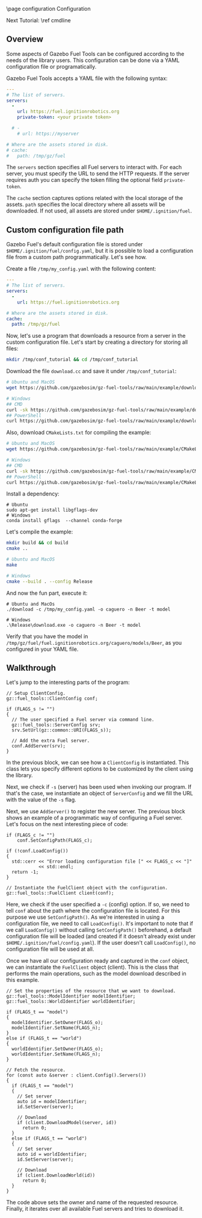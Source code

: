 \page configuration Configuration

Next Tutorial: \ref cmdline

## Overview

Some aspects of Gazebo Fuel Tools can be configured according to the needs of
the library users. This configuration can be done via a YAML configuration file
or programatically.

Gazebo Fuel Tools accepts a YAML file with the following syntax:

```yaml
---
# The list of servers.
servers:
  -
    url: https://fuel.ignitionrobotics.org
    private-token: <your private token>

  # -
    # url: https://myserver

# Where are the assets stored in disk.
# cache:
#   path: /tmp/gz/fuel
```

The `servers` section specifies all Fuel servers to interact with.
For each server, you must specify the URL to send the HTTP requests.
If the server requires auth you can specify the token filling the optional field `private-token`.

The `cache` section captures options related with the local storage of the
assets. `path` specifies the local directory where all assets will be
downloaded. If not used, all assets are stored under `$HOME/.ignition/fuel`.

## Custom configuration file path

Gazebo Fuel's default configuration file is stored under
`$HOME/.ignition/fuel/config.yaml`, but it is possible to load a configuration
file from a custom path programmatically. Let's see how.

Create a file `/tmp/my_config.yaml` with the following content:

```yaml
---
# The list of servers.
servers:
  -
    url: https://fuel.ignitionrobotics.org

# Where are the assets stored in disk.
cache:
  path: /tmp/gz/fuel
```

Now, let's use a program that downloads a resource from a server in the custom
configuration file. Let's start by creating a directory for storing all files:

```bash
mkdir /tmp/conf_tutorial && cd /tmp/conf_tutorial
```

Download the file `download.cc` and save it under `/tmp/conf_tutorial`:

```bash
# Ubuntu and MacOS
wget https://github.com/gazebosim/gz-fuel-tools/raw/main/example/download.cc

# Windows
## CMD
curl -sk https://github.com/gazebosim/gz-fuel-tools/raw/main/example/download.cc -o download.cc
## PowerShell
curl https://github.com/gazebosim/gz-fuel-tools/raw/main/example/download.cc -o download.cc
```

Also, download `CMakeLists.txt` for compiling the example:

```bash
# Ubuntu and MacOS
wget https://github.com/gazebosim/gz-fuel-tools/raw/main/example/CMakeLists.txt

# Windows
## CMD
curl -sk https://github.com/gazebosim/gz-fuel-tools/raw/main/example/CMakeLists.txt -o CMakeLists.txt
## PowerShell
curl https://github.com/gazebosim/gz-fuel-tools/raw/main/example/CMakeLists.txt -o CMakeLists.txt
```

Install a dependency:
```
# Ubuntu
sudo apt-get install libgflags-dev
# Windows
conda install gflags  --channel conda-forge
```

Let's compile the example:

```bash
mkdir build && cd build
cmake ..
```

```bash
# Ubuntu and MacOS
make

# Windows
cmake --build . --config Release
```

And now the fun part, execute it:

```
# Ubuntu and MacOs
./download -c /tmp/my_config.yaml -o caguero -n Beer -t model

# Windows
.\Release\download.exe -o caguero -n Beer -t model
```

Verify that you have the model in
`/tmp/gz/fuel/fuel.ignitionrobotics.org/caguero/models/Beer`,
as you configured in your YAML file.

## Walkthrough

Let's jump to the interesting parts of the program:

```
// Setup ClientConfig.
gz::fuel_tools::ClientConfig conf;

if (FLAGS_s != "")
{
  // The user specified a Fuel server via command line.
  gz::fuel_tools::ServerConfig srv;
  srv.SetUrl(gz::common::URI(FLAGS_s));

  // Add the extra Fuel server.
  conf.AddServer(srv);
}
```

In the previous block, we can see how a `ClientConfig` is instantiated. This
class lets you specify different options to be customized by the client using
the library.

Next, we check if `-s` (server) has been used when invoking our program.
If that's the case, we instantiate an object of `ServerConfig` and we fill the
URL with the value of the `-s` flag.

Next, we use `AddServer()` to register the new server. The previous block shows
an example of a programmatic way of configuring a Fuel server. Let's focus on
the next interesting piece of code:

```
if (FLAGS_c != "")
    conf.SetConfigPath(FLAGS_c);

if (!conf.LoadConfig())
{
  std::cerr << "Error loading configuration file [" << FLAGS_c << "]"
            << std::endl;
  return -1;
}

// Instantiate the FuelClient object with the configuration.
gz::fuel_tools::FuelClient client(conf);
```

Here, we check if the user specified a `-c` (config) option. If so, we need to
tell `conf` about the path where the configuration file is located. For this
purpose we use `SetConfigPath()`. As we're interested in using a configuration
file, we need to call `LoadConfig()`. It's important to note that if we call
`LoadConfig()` without calling `SetConfigPath()` beforehand, a default
configuration file will be loaded (and created if it doesn't already exist under
`$HOME/.ignition/fuel/config.yaml`). If the user doesn't call `LoadConfig()`, no
configuration file will be used at all.

Once we have all our configuration ready and captured in the `conf` object,
we can instantiate the `FuelClient` object (client). This is the class that
performs the main operations, such as the model download described in this
example.

```
// Set the properties of the resource that we want to download.
gz::fuel_tools::ModelIdentifier modelIdentifier;
gz::fuel_tools::WorldIdentifier worldIdentifier;

if (FLAGS_t == "model")
{
  modelIdentifier.SetOwner(FLAGS_o);
  modelIdentifier.SetName(FLAGS_n);
}
else if (FLAGS_t == "world")
{
  worldIdentifier.SetOwner(FLAGS_o);
  worldIdentifier.SetName(FLAGS_n);
}

// Fetch the resource.
for (const auto &server : client.Config().Servers())
{
  if (FLAGS_t == "model")
  {
    // Set server
    auto id = modelIdentifier;
    id.SetServer(server);

    // Download
    if (client.DownloadModel(server, id))
      return 0;
  }
  else if (FLAGS_t == "world")
  {
    // Set server
    auto id = worldIdentifier;
    id.SetServer(server);

    // Download
    if (client.DownloadWorld(id))
      return 0;
  }
}
```

The code above sets the owner and name of the requested resource. Finally, it
iterates over all available Fuel servers and tries to download it.
